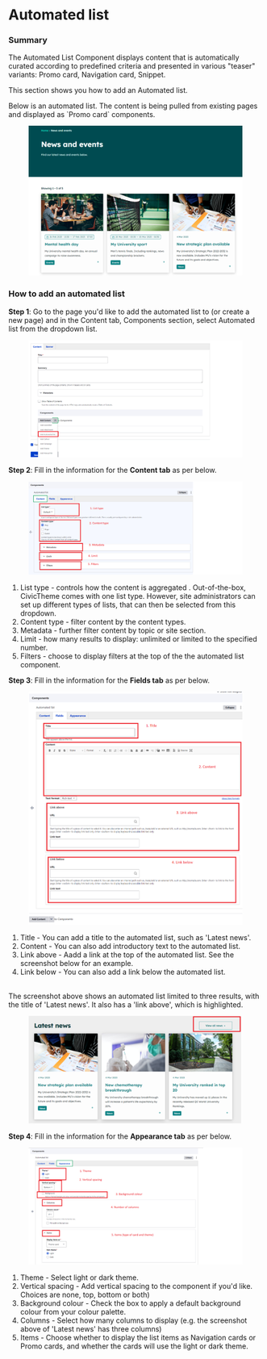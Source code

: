 # Automated list

### Summary

The Automated List Component displays content that is automatically curated according to predefined criteria and presented in various "teaser" variants: Promo card, Navigation card, Snippet.

This section shows you how to add an Automated list.

Below is an automated list. The content is being pulled from existing pages and displayed as \`Promo card\` components.

<figure><img src="../../.gitbook/assets/image (110).png" alt=""><figcaption></figcaption></figure>

### How to add an automated list

**Step 1**: Go to the page you'd like to add the automated list to (or create a new page) and in the Content tab, Components section, select Automated list from the dropdown list.

<figure><img src="../../.gitbook/assets/image (72).png" alt=""><figcaption></figcaption></figure>

**Step 2**: Fill in the information for the **Content tab** as per below.

<figure><img src="../../.gitbook/assets/image (47).png" alt=""><figcaption></figcaption></figure>

1. List type - controls how the content is aggregated . Out-of-the-box, CivicTheme comes with one list type. However, site administrators can set up different types of lists, that can then be selected from this dropdown.
2. Content type - filter content by the content types.
3. Metadata - further filter content by topic or site section.
4. Limit - how many results to display: unlimited or limited to the specified number.
5. Filters - choose to display filters at the top of the the automated list component.

**Step 3**: Fill in the information for the **Fields tab** as per below.

<figure><img src="../../.gitbook/assets/image (117).png" alt=""><figcaption></figcaption></figure>

1. Title - You can add a title to the automated list, such as 'Latest news'.
2. Content - You can also add introductory text to the automated list.
3. Link above - Aadd a link at the top of the automated list. See the screenshot below for an example.
4. Link below - You can also add a link below the automated list.

\
The screenshot above shows an automated list limited to three results, with the title of 'Latest news'. It also has a 'link above', which is highlighted.

<figure><img src="../../.gitbook/assets/image (93).png" alt=""><figcaption></figcaption></figure>

**Step 4**: Fill in the information for the **Appearance tab** as per below.

<figure><img src="../../.gitbook/assets/image (112).png" alt=""><figcaption></figcaption></figure>

1. Theme - Select light or dark theme.
2. Vertical spacing - Add vertical spacing to the component if you'd like. Choices are none, top, bottom or both)
3. Background colour - Check the box to apply a default background colour from your colour palette.
4. Columns - Select how many columns to display (e.g. the screenshot above of 'Latest news' has three columns)
5. Items - Choose whether to display the list items as Navigation cards or Promo cards, and whether the cards will use the light or dark theme.
